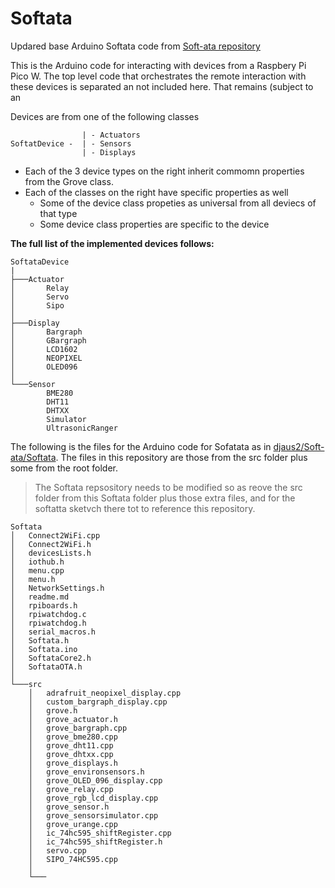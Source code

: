 # Softata
Updared base Arduino Softata code from [Soft-ata repository](https://github.com/djaus2/Soft-ata)

This is the Arduino code for interacting with devices from a Raspbery Pi Pico W. The top level code that orchestrates the remote interaction with these devices is separated an not included here. That remains (subject to an 

Devices are from one of the following classes

```
                | - Actuators
SoftatDevice -  | - Sensors
                | - Displays
```

- Each of the 3 device types on the right inherit commomn properties from the Grove class.
- Each of the classes on the right have specific properties as well
  - Some of the device class propeties as universal from all deviecs of that type
  - Some device class properties are specific to the device

**The full list of the implemented devices follows:**

```
SoftataDevice
|
├───Actuator
│       Relay
│       Servo
│       Sipo
│
├───Display
│       Bargraph
│       GBargraph
│       LCD1602
│       NEOPIXEL
│       OLED096
│
└───Sensor
        BME280
        DHT11
        DHTXX
        Simulator
        UltrasonicRanger
```

The following is the files for the Arduino code for Sofatata as in  [djaus2/Soft-ata/Softata](https://github.com/djaus2/Soft-ata/Softata). The files in this repository are those from the src folder plus some from the root folder. 
> The Softata repsository needs to be modified so as reove the src folder from this Softata folder plus those extra files, and for the softatta sketvch there tot to reference this repository.

```
Softata
│   Connect2WiFi.cpp
│   Connect2WiFi.h
│   devicesLists.h
│   iothub.h
│   menu.cpp
│   menu.h
│   NetworkSettings.h
│   readme.md
│   rpiboards.h
│   rpiwatchdog.c
│   rpiwatchdog.h
│   serial_macros.h
│   Softata.h
│   Softata.ino
│   SoftataCore2.h
│   SoftataOTA.h
│
└───src
    │   adrafruit_neopixel_display.cpp
    │   custom_bargraph_display.cpp
    │   grove.h
    │   grove_actuator.h
    │   grove_bargraph.cpp
    │   grove_bme280.cpp
    │   grove_dht11.cpp
    │   grove_dhtxx.cpp
    │   grove_displays.h
    │   grove_environsensors.h
    │   grove_OLED_096_display.cpp
    │   grove_relay.cpp
    │   grove_rgb_lcd_display.cpp
    │   grove_sensor.h
    │   grove_sensorsimulator.cpp
    │   grove_urange.cpp
    │   ic_74hc595_shiftRegister.cpp
    │   ic_74hc595_shiftRegister.h
    │   servo.cpp
    │   SIPO_74HC595.cpp
    │
    └───
```

